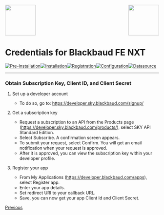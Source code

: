 <img  src="../../images/SesameSoftwareLogo-2020Final.png" width="100"><img align=right src="../../images/RJOrbitLogo-2021Final.png" width="100">


# Credentials for Blackbaud FE NXT

[![Pre-Installation](../../images/Button_PreInstall.png)](../../README.md)[![Installation](../../images/Button_Installation.png)](guides/installguide.md)[![Registration](../../images/Button_Registration.png)](guides/RegistrationGuide.md)[![Configuration](../../images/Button_Configuration.png)](guides/configurationGuide.md)[![Datasource](../../images/Button_Datasource.png)](..//README.md)

---

### Obtain Subscription Key, Client ID, and Client Secret
1. Set up a developer account
    * To do so, go to: https://developer.sky.blackbaud.com/signup/

2. Get a subscription key
    * Request a subscription to an API from the Products page (https://developer.sky.blackbaud.com/products/), select SKY API Standard Edition.
    * Select Subscribe. A confirmation screen appears.
    * To submit your request, select Confirm. You will get an email notification when your request is approved.
    * After it is approved, you can view the subscription key within your developer profile.

3. Register your app
    * From My Applications (https://developer.blackbaud.com/apps), select Register app.
    * Enter your app details.
    * Set redirect URI to your callback URL.
    * Save, you can now get your app Client Id and Client Secret.

[Previous](../netsuite.md)